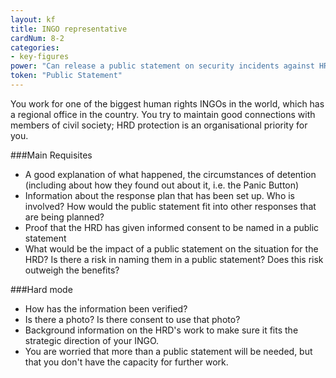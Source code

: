 ```yaml
---
layout: kf
title: INGO representative
cardNum: 8-2
categories:
- key-figures
power: "Can release a public statement on security incidents against HRDs and their impact on civil society."
token: "Public Statement"
---
```

You work for one of the biggest human rights INGOs in the world, which has a regional office in the country. You try to maintain good connections with members of civil society; HRD protection is an organisational priority for you.

###Main Requisites
- A good explanation of what happened, the circumstances of detention (including about how they found out about it, i.e. the Panic Button)
- Information about the response plan that has been set up. Who is involved? How would the public statement fit into other responses that are being planned?  
- Proof that the HRD has given informed consent to be named in a public statement
- What would be the impact of a public statement on the situation for the HRD? Is there a risk in naming them in a public statement? Does this risk outweigh the benefits?

###Hard mode
- How has the information been verified?
- Is there a photo? Is there consent to use that photo?
- Background information on the HRD's work to make sure it fits the strategic direction of your INGO.
- You are worried that more than a public statement will be needed, but that you don't have the capacity for further work.
